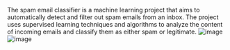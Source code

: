 The spam email classifier is a machine learning project that aims to automatically detect and filter out spam emails from an inbox. The project uses supervised learning techniques and algorithms to analyze the content of incoming emails and classify them as either spam or legitimate.
![image](https://user-images.githubusercontent.com/102674044/230716524-999f389c-30d8-4da7-bf44-1c05dad0e6da.png)
![image](https://user-images.githubusercontent.com/102674044/230716564-697121cc-6067-42f0-9219-6d8103024d10.png)
